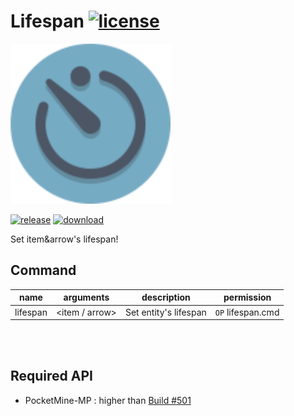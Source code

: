 # Lifespan [![license](https://img.shields.io/github/license/Blugin/Lifespan-PMMP.svg?label=License)](LICENSE)
<img src="./assets/icon/index.svg" height="256" width="256">  

[![release](https://img.shields.io/github/release/Blugin/Lifespan-PMMP.svg?label=Release)](https://github.com/Blugin/Lifespan-PMMP/releases/latest) [![download](https://img.shields.io/github/downloads/Blugin/Lifespan-PMMP/total.svg?label=Download)](https://github.com/Blugin/Lifespan-PMMP/releases/latest)


Set item&arrow's lifespan!

## Command
| name     | arguments                  | description             | permission        |
| :------: | :------------------------: | :---------------------: | :---------------: |
| lifespan |  <item / arrow> <lifespan> | Set entity's lifespan   | `OP` lifespan.cmd |
  
<br/><br/>
  
## Required API
- PocketMine-MP : higher than [Build #501](https://jenkins.pmmp.io/job/PocketMine-MP/501)